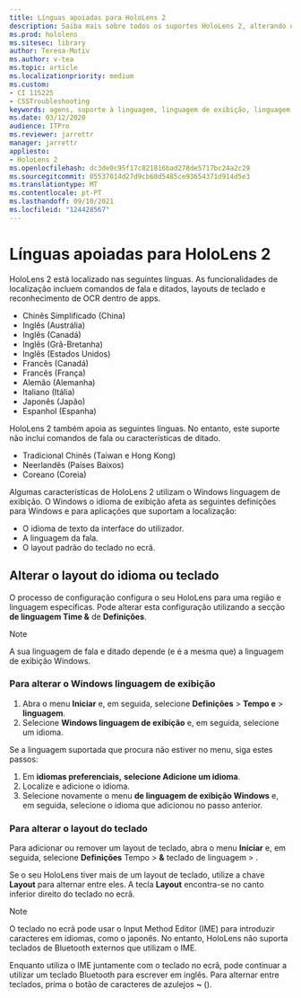 ```yaml
---
title: Línguas apoiadas para HoloLens 2
description: Saiba mais sobre todos os suportes HoloLens 2, alterando os layouts de teclado e atualizando o Windows linguagem de exibição.
ms.prod: hololens
ms.sitesec: library
author: Teresa-Motiv
ms.author: v-tea
ms.topic: article
ms.localizationpriority: medium
ms.custom:
- CI 115225
- CSSTroubleshooting
keywords: agens, suporte à linguagem, linguagem de exibição, linguagem de teclado, IME, layout de teclado
ms.date: 03/12/2020
audience: ITPro
ms.reviewer: jarrettr
manager: jarrettr
appliesto:
- HoloLens 2
ms.openlocfilehash: dc3de0c95f17c821816bad278de5717bc24a2c29
ms.sourcegitcommit: 05537014d27d9cb60d5485ce93654371d914d5e3
ms.translationtype: MT
ms.contentlocale: pt-PT
ms.lasthandoff: 09/10/2021
ms.locfileid: "124428567"
---
```

# <a name="supported-languages-for-hololens-2"></a>Línguas apoiadas para HoloLens 2

HoloLens 2 está localizado nas seguintes línguas. As funcionalidades de localização incluem comandos de fala e ditados, layouts de teclado e reconhecimento de OCR dentro de apps.

- Chinês Simplificado (China)
- Inglês (Austrália)
- Inglês (Canadá)
- Inglês (Grã-Bretanha)
- Inglês (Estados Unidos)
- Francês (Canadá)
- Francês (França)
- Alemão (Alemanha)
- Italiano (Itália)
- Japonês (Japão)
- Espanhol (Espanha)

HoloLens 2 também apoia as seguintes línguas. No entanto, este suporte não inclui comandos de fala ou características de ditado.

- Tradicional Chinês (Taiwan e Hong Kong)
- Neerlandês (Países Baixos)
- Coreano (Coreia)

Algumas características de HoloLens 2 utilizam o Windows linguagem de exibição. O Windows o idioma de exibição afeta as seguintes definições para Windows e para aplicações que suportam a localização:

- O idioma de texto da interface do utilizador.
- A linguagem da fala.
- O layout padrão do teclado no ecrã.

## <a name="change-the-language-or-keyboard-layout"></a>Alterar o layout do idioma ou teclado

O processo de configuração configura o seu HoloLens para uma região e linguagem específicas. Pode alterar esta configuração utilizando a secção **de linguagem Time &** de **Definições**.

> [!NOTE]  
> A sua linguagem de fala e ditado depende (e é a mesma que) a linguagem de exibição Windows.

### <a name="to-change-the-windows-display-language"></a>Para alterar o Windows linguagem de exibição

1. Abra o menu **Iniciar** e, em seguida, selecione **Definições**  >  **Tempo e**  >  **linguagem**.
2. Selecione **Windows linguagem de exibição** e, em seguida, selecione um idioma.  

Se a linguagem suportada que procura não estiver no menu, siga estes passos:  

1. Em **idiomas preferenciais,** **selecione Adicione um idioma**.
2. Localize e adicione o idioma.
3. Selecione novamente o menu **de linguagem de exibição Windows** e, em seguida, selecione o idioma que adicionou no passo anterior.

### <a name="to-change-the-keyboard-layout"></a>Para alterar o layout do teclado

Para adicionar ou remover um layout de teclado, abra o menu **Iniciar** e, em seguida, selecione **Definições** Tempo  >  **&** teclado de linguagem  >  .

Se o seu HoloLens tiver mais de um layout de teclado, utilize a chave **Layout** para alternar entre eles. A tecla **Layout** encontra-se no canto inferior direito do teclado no ecrã.

> [!NOTE]  
> O teclado no ecrã pode usar o Input Method Editor (IME) para introduzir caracteres em idiomas, como o japonês. No entanto, HoloLens não suporta teclados de Bluetooth externos que utilizam o IME.
>  
> Enquanto utiliza o IME juntamente com o teclado no ecrã, pode continuar a utilizar um teclado Bluetooth para escrever em inglês. Para alternar entre teclados, prima o botão de caracteres de azulejos **~** ().
